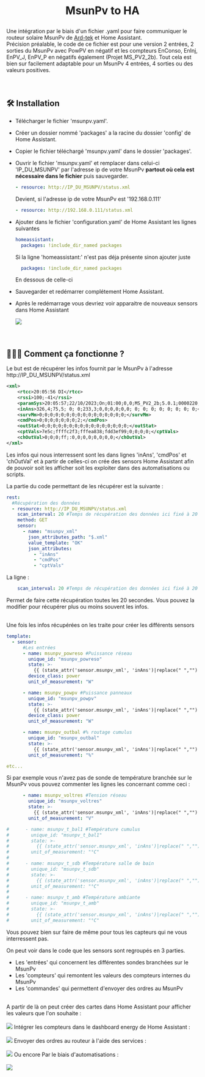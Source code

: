 # <p align="center">MsunPv to HA</p>
  
Une intégration par le biais d'un fichier .yaml pour faire communiquer le routeur solaire MsunPv de [Ard-tek](https://ard-tek.com/) et Home Assistant.</br>
Précision préalable, le code de ce fichier est pour une version 2 entrées, 2 sorties du MsunPv avec PowPV en négatif et les compteurs EnConso, EnInj, EnPV_J, EnPV_P en négatifs également (Projet MS_PV2_2b). Tout cela est bien sur facilement adaptable pour un MsunPv 4 entrées, 4 sorties ou des valeurs positives.</br></br></br>


## 🛠️ Installation

- Télécharger le fichier 'msunpv.yaml'.
- Créer un dossier nommé 'packages' a la racine du dossier 'config' de Home Assistant.
- Copier le fichier téléchargé 'msunpv.yaml' dans le dossier 'packages'.
- Ouvrir le fichier 'msunpv.yaml' et remplacer dans celui-ci 'IP_DU_MSUNPV' par l'adresse ip de votre MsunPv **partout où cela est nécessaire dans le fichier** puis sauvegarder.

    ```yml
    - resource: http://IP_DU_MSUNPV/status.xml
    ```
    Devient, si l'adresse ip de votre MsunPv est '192.168.0.111'
    ```yml
    - resource: http://192.168.0.111/status.xml
- Ajouter dans le fichier 'configuration.yaml' de Home Assistant les lignes suivantes
    ```yml
    homeassistant:
      packages: !include_dir_named packages
    ```
    Si la ligne 'homeassistant:' n'est pas déja présente sinon ajouter juste
    ```yml
      packages: !include_dir_named packages
    ```
    En dessous de celle-ci
- Sauvegarder et redémarrer complétement Home Assistant.
- Après le redémarrage vous devriez voir apparaitre de nouveaux sensors dans Home Assistant

    ![](images/some_sensors_created.jpg)
</br></br></br>


## 🧑🏻‍💻 Comment ça fonctionne ?
Le but est de récupérer les infos fournit par le MsunPv à l'adresse http://IP_DU_MSUNPV/status.xml
```xml
<xml>
    <rtcc>20:05:56 DI</rtcc>
    <rssi>100;-41</rssi>
    <paramSys>20:05:57;22/10/2023;On;01:00;0,0;MS_PV2_2b;5.0.1;0000220;104a;104a;00:00;00:00</paramSys>
    <inAns>326,4;75,5; 0; 0;233,3;0,0;0,0;0,0; 0; 0; 0; 0; 0; 0; 0; 0;</inAns>
    <survMm>0;0;0;0;0;0;0;0;0;0;0;0;0;0;0;0;</survMm>
    <cmdPos>0;0;0;0;0;0;0;2;</cmdPos>
    <outStat>0;0;0;0;0;0;0;0;0;0;0;0;0;0;0;0;</outStat>
    <cptVals>7e5c;ffffc2f3;fffea838;fdd3ef99;0;0;0;0;</cptVals>
    <chOutVal>0;0;0;ff;:0,0;0,0;0,0;0,0;</chOutVal>
</xml>
```
Les infos qui nous interressent sont les dans lignes 'inAns', 'cmdPos' et 'chOutVal' et à partir de celles-ci on crée des sensors Home Assistant afin de pouvoir soit les afficher soit les exploiter dans des automatisations ou scripts.

La partie du code permettant de les récupérer est la suivante :

```yml
rest:
  #Récupération des données
  - resource: http://IP_DU_MSUNPV/status.xml
    scan_interval: 20 #Temps de récupération des données ici fixé à 20 secondes
    method: GET
    sensor:
      - name: "msunpv_xml"
        json_attributes_path: "$.xml"
        value_template: "OK"
        json_attributes:
          - "inAns"
          - "cmdPos"
          - "cptVals"
```
La ligne :

```yml
    scan_interval: 20 #Temps de récupération des données ici fixé à 20 secondes
```

Permet de faire cette récupération toutes les 20 secondes. Vous pouvez la modifier pour récupérer plus ou moins souvent les infos.</br></br>

Une fois les infos récupérées on les traite pour créer les différents sensors

```yml
template:
  - sensor:
      #Les entrées
      - name: msunpv_powreso #Puissance réseau
        unique_id: "msunpv_powreso"
        state: >-
          {{ (state_attr('sensor.msunpv_xml', 'inAns')|replace(" ","")|replace(",",".")).split(";")[0] |float }}
        device_class: power
        unit_of_measurement: "W"

      - name: msunpv_powpv #Puissance panneaux
        unique_id: "msunpv_powpv"
        state: >-
          {{ (state_attr('sensor.msunpv_xml', 'inAns')|replace(" ","")|replace(",",".")).split(";")[1] |float }}
        device_class: power
        unit_of_measurement: "W"

      - name: msunpv_outbal #% routage cumulus
        unique_id: "msunpv_outbal"
        state: >-
          {{ (state_attr('sensor.msunpv_xml', 'inAns')|replace(" ","")|replace(",",".")).split(";")[2] |int }}
        unit_of_measurement: "%"

etc...
```
Si par exemple vous n'avez pas de sonde de température branchée sur le MsunPv vous pouvez commenter les lignes les concernant comme ceci :

```yml
      - name: msunpv_voltres #Tension réseau
        unique_id: "msunpv_voltres"
        state: >-
          {{ (state_attr('sensor.msunpv_xml', 'inAns')|replace(" ","")|replace(",",".")).split(";")[4] |float }}
        unit_of_measurement: "V"

#      - name: msunpv_t_bal1 #Température cumulus
#        unique_id: "msunpv_t_bal1"
#        state: >-
#          {{ (state_attr('sensor.msunpv_xml', 'inAns')|replace(" ","")|replace(",",".")).split(";")[5] |float }}
#        unit_of_measurement: "°C"
#
#      - name: msunpv_t_sdb #Température salle de bain
#        unique_id: "msunpv_t_sdb"
#        state: >-
#          {{ (state_attr('sensor.msunpv_xml', 'inAns')|replace(" ","")|replace(",",".")).split(";")[6] |float }}
#        unit_of_measurement: "°C"
#
#      - name: msunpv_t_amb #Température ambiante
#        unique_id: "msunpv_t_amb"
#        state: >-
#          {{ (state_attr('sensor.msunpv_xml', 'inAns')|replace(" ","")|replace(",",".")).split(";")[7] |float }}
#        unit_of_measurement: "°C"
```
Vous pouvez bien sur faire de même pour tous les capteurs qui ne vous interressent pas.

On peut voir dans le code que les sensors sont regroupés en 3 parties.

- Les 'entrées' qui concernent les différentes sondes branchées sur le MsunPv
- Les 'compteurs' qui remontent les valeurs des compteurs internes du MsunPv
- Les 'commandes' qui permettent d'envoyer des ordres au MsunPv</br></br>

A partir de là on peut créer des cartes dans Home Assistant pour afficher les valeurs que l'on souhaite :</br></br>
![](images/cartes_base_msunpv.jpg)
Intégrer les compteurs dans le dashboard energy de Home Assistant :</br></br>
![](images/dashboard_energy_msunpv.jpg)
Envoyer des ordres au routeur à l'aide des services :</br></br>
![](images/exemple_service.png)
Ou encore Par le biais d'automatisations :</br></br>
![](images/exemple_automatisation.png)
</br></br></br>

